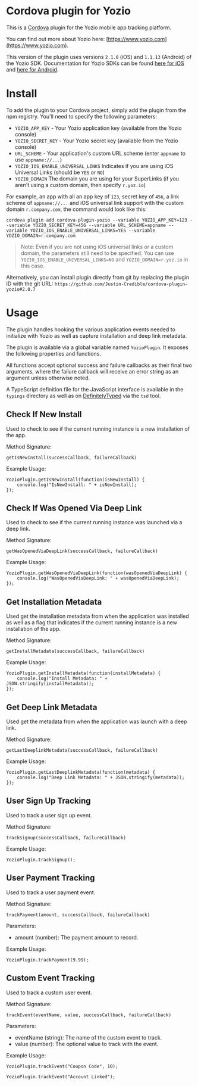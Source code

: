 # Cordova plugin for Yozio

This is a [Cordova](http://cordova.apache.org/) plugin for the Yozio mobile app tracking platform.

You can find out more about Yozio here: [https://www.yozio.com](https://www.yozio.com).

This version of the plugin uses versions `2.1.0` (iOS) and `1.1.13` (Android) of the Yozio SDK. Documentation for Yozio SDKs can be found [here for iOS](https://docs.yozio.com/documents/base-sdk-setup--2) and [here for Android](https://docs.yozio.com/documents/base-sdk-setup).

# Install

To add the plugin to your Cordova project, simply add the plugin from the npm registry. You'll need to specify the following parameters:

* `YOZIO_APP_KEY` - Your Yozio application key (available from the Yozio console)
* `YOZIO_SECRET_KEY` - Your Yozio secret key (available from the Yozio console)
* `URL_SCHEME` - Your application's custom URL scheme (enter `appname` to use `appname://...`)
* `YOZIO_IOS_ENABLE_UNIVERSAL_LINKS` Indicates if you are using iOS Universal Links (should be `YES` or `NO`)
* `YOZIO_DOMAIN` The domain you are using for your SuperLinks (if you aren't using a custom domain, then specify `r.yoz.io`)

For example, an app with all an app key of `123`, secret key of `456`, a link scheme of `appname://...` and iOS universal link support with the custom domain `r.company.com`, the command would look like this:

    cordova plugin add cordova-plugin-yozio --variable YOZIO_APP_KEY=123 --variable YOZIO_SECRET_KEY=456 --variable URL_SCHEME=appname --variable YOZIO_IOS_ENABLE_UNIVERSAL_LINKS=YES --variable YOZIO_DOMAIN=r.company.com

> Note: Even if you are not using iOS universal links or a custom domain, the parameters still need to be specified. You can use `YOZIO_IOS_ENABLE_UNIVERSAL_LINKS=NO` and `YOZIO_DOMAIN=r.yoz.io` in this case.

Alternatively, you can install plugin directly from git by replacing the plugin ID with the git URL: `https://github.com/Justin-Credible/cordova-plugin-yozio#2.0.7`

# Usage

The plugin handles hooking the various application events needed to initialize with Yozio as well as capture installation and deep link metadata.

The plugin is available via a global variable named `YozioPlugin`. It exposes the following properties and functions.

All functions accept optional success and failure callbacks as their final two arguments, where the failure callback will receive an error string as an argument unless otherwise noted.

A TypeScript definition file for the JavaScript interface is available in the `typings` directory as well as on [DefinitelyTyped](https://github.com/borisyankov/DefinitelyTyped) via the `tsd` tool.

## Check If New Install

Used to check to see if the current running instance is a new installation of the app.

Method Signature:

`getIsNewInstall(successCallback, failureCallback)`

Example Usage:

    YozioPlugin.getIsNewInstall(function(isNewInstall) {
        console.log("IsNewInstall: " + isNewInstall);
    });

## Check If Was Opened Via Deep Link

Used to check to see if the current running instance was launched via a deep link.

Method Signature:

`getWasOpenedViaDeepLink(successCallback, failureCallback)`

Example Usage:

    YozioPlugin.getWasOpenedViaDeepLink(function(wasOpenedViaDeepLink) {
        console.log("WasOpenedViaDeepLink: " + wasOpenedViaDeepLink);
    });

## Get Installation Metadata

Used get the installation metadata from when the application was installed as well as a flag that indicates if the current running instance is a new installation of the app.

Method Signature:

`getInstallMetadata(successCallback, failureCallback)`

Example Usage:

    YozioPlugin.getInstallMetadata(function(installMetadata) {
        console.log("Install Metadata: " + JSON.stringify(installMetadata));
    });

## Get Deep Link Metadata

Used get the metadata from when the application was launch with a deep link.

Method Signature:

`getLastDeeplinkMetadata(successCallback, failureCallback)`

Example Usage:

    YozioPlugin.getLastDeeplinkMetadata(function(metadata) {
        console.log("Deep Link Metadata: " + JSON.stringify(metadata));
    });

## User Sign Up Tracking

Used to track a user sign up event.

Method Signature:

`trackSignup(successCallback, failureCallback)`

Example Usage:

    YozioPlugin.trackSignup();

## User Payment Tracking

Used to track a user payment event.

Method Signature:

`trackPayment(amount, successCallback, failureCallback)`

Parameters:

* amount (number): The payment amount to record.

Example Usage:

    YozioPlugin.trackPayment(9.99);

## Custom Event Tracking

Used to track a custom user event.

Method Signature:

`trackEvent(eventName, value, successCallback, failureCallback)`

Parameters:

* eventName (string): The name of the custom event to track.
* value (number): The optional value to track with the event.

Example Usage:

    YozioPlugin.trackEvent("Coupon Code", 10);
    
    YozioPlugin.trackEvent("Account Linked");
